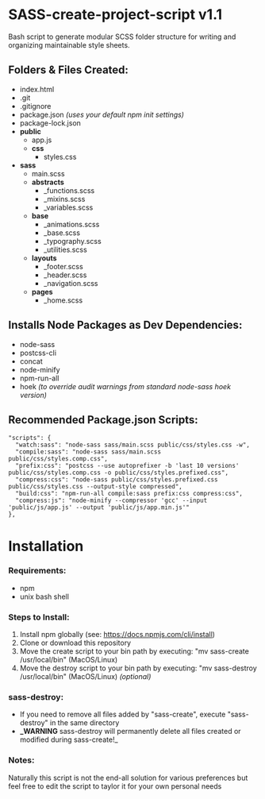 # SASS-create-project-script v1.1
Bash script to generate modular SCSS folder structure for writing and organizing maintainable style sheets.  

## Folders & Files Created:
- index.html
- .git
- .gitignore
- package.json _(uses your default npm init settings)_
- package-lock.json  
- **public**  
    - app.js  
    - **css**  
        - styles.css  
- **sass**
    - main.scss
    - **abstracts**  
        - _functions.scss  
        - _mixins.scss  
        - _variables.scss  
    - **base**  
        - _animations.scss  
        - _base.scss  
        - _typography.scss  
        - _utilities.scss  
    - **layouts**  
        - _footer.scss  
        - _header.scss  
        - _navigation.scss  
    - **pages**  
        - _home.scss
        
## Installs Node Packages as Dev Dependencies:
- node-sass
- postcss-cli
- concat
- node-minify
- npm-run-all
- hoek _(to override audit warnings from standard node-sass hoek version)_

## Recommended Package.json Scripts:
    "scripts": {
      "watch:sass": "node-sass sass/main.scss public/css/styles.css -w",
      "compile:sass": "node-sass sass/main.scss public/css/styles.comp.css",
      "prefix:css": "postcss --use autoprefixer -b 'last 10 versions' public/css/styles.comp.css -o public/css/styles.prefixed.css",
      "compress:css": "node-sass public/css/styles.prefixed.css public/css/styles.css --output-style compressed",
      "build:css": "npm-run-all compile:sass prefix:css compress:css",
      "compress:js": "node-minify --compressor 'gcc' --input 'public/js/app.js' --output 'public/js/app.min.js'"
    },

# Installation
### Requirements:
  - npm
  - unix bash shell

### Steps to Install:
1. Install npm globally (see: https://docs.npmjs.com/cli/install)
2. Clone or download this repository
3. Move the create script to your bin path by executing: "mv sass-create /usr/local/bin" (MacOS/Linux)
4. Move the destroy script to your bin path by executing: "mv sass-destroy /usr/local/bin" (MacOS/Linux) _(optional)_

### sass-destroy:
- If you need to remove all files added by "sass-create", execute "sass-destroy" in the same directory
- **_WARNING** sass-destroy will permanently delete all files created or modified during sass-create!_

### Notes:
Naturally this script is not the end-all solution for various preferences but feel free to edit the script to taylor it for your own personal needs
